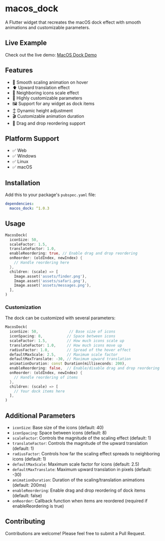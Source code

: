 <!--
This README describes the package. If you publish this package to pub.dev,
this README's contents appear on the landing page for your package.

For information about how to write a good package README, see the guide for
[writing package pages](https://dart.dev/tools/pub/writing-package-pages).

For general information about developing packages, see the Dart guide for
[creating packages](https://dart.dev/guides/libraries/create-packages)
and the Flutter guide for
[developing packages and plugins](https://flutter.dev/to/develop-packages).
-->

# macos_dock

A Flutter widget that recreates the macOS dock effect with smooth animations and customizable parameters.

## Live Example

Check out the live demo: [MacOS Dock Demo](https://master-wayne7.github.io/macos_dock/)

## Features

- 🔄 Smooth scaling animation on hover
- ⬆️ Upward translation effect
- 🎯 Neighboring icons scale effect
- 🎨 Highly customizable parameters
- 🖼️ Support for any widget as dock items
- ↕️ Dynamic height adjustment
- 🎬 Customizable animation duration
- 🔄 Drag and drop reordering support

## Platform Support

- ✅ Web
- ✅ Windows
- ✅ Linux
- ✅ macOS

## Installation

Add this to your package's `pubspec.yaml` file:

```yaml
dependencies:
  macos_dock: ^1.0.3
```

## Usage

```dart
MacosDock(
  iconSize: 50,
  scaleFactor: 1.5,
  translateFactor: 1.0,
  enableReordering: true, // Enable drag and drop reordering
  onReorder: (oldIndex, newIndex) {
    // Handle reordering here
  },
  children: (scale) => [
    Image.asset('assets/finder.png'),
    Image.asset('assets/safari.png'),
    Image.asset('assets/messages.png'),
  ],
)
```

### Customization

The dock can be customized with several parameters:

```dart
MacosDock(
  iconSize: 50,              // Base size of icons
  iconSpacing: 8,           // Space between icons
  scaleFactor: 1.5,         // How much icons scale up
  translateFactor: 1.0,     // How much icons move up
  radiusFactor: 1.0,        // Spread of the hover effect
  defaultMaxScale: 2.5,     // Maximum scale factor
  defaultMaxTranslate: -30, // Maximum upward translation
  animationDuration: const Duration(milliseconds: 200),
  enableReordering: false,  // Enable/disable drag and drop reordering
  onReorder: (oldIndex, newIndex) {
    // Handle reordering of items
  },
  children: (scale) => [
    // Your dock items here
  ],
)
```

## Additional Parameters

- `iconSize`: Base size of the icons (default: 40)
- `iconSpacing`: Space between icons (default: 8)
- `scaleFactor`: Controls the magnitude of the scaling effect (default: 1)
- `translateFactor`: Controls the magnitude of the upward translation (default: 1)
- `radiusFactor`: Controls how far the scaling effect spreads to neighboring icons (default: 1)
- `defaultMaxScale`: Maximum scale factor for icons (default: 2.5)
- `defaultMaxTranslate`: Maximum upward translation in pixels (default: -30)
- `animationDuration`: Duration of the scaling/translation animations (default: 200ms)
- `enableReordering`: Enable drag and drop reordering of dock items (default: false)
- `onReorder`: Callback function when items are reordered (required if enableReordering is true)

## Contributing

Contributions are welcome! Please feel free to submit a Pull Request.
